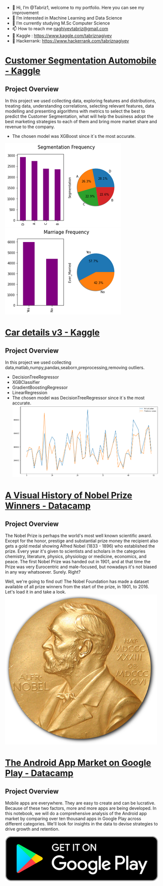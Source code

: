 - 👋 Hi, I’m @Tabriz1, welcome to my portfolio. Here you can see my improvement
- 👀 I’m interested in Machine Learning and Data Science
- 🌱 I’m currently studying M.Sc Computer Science 
- 📫 How to reach me naghiyevtabriz@gmail.com
- 📌 Kaggle : https://www.kaggle.com/tabriznagiyev
- 📌 Hackerrank: https://www.hackerrank.com/tabriznagiyev



# [Customer Segmentation Automobile - Kaggle](https://www.kaggle.com/code/tabriznagiyev/customer-segmentation-automobile)
## Project Overview
In this project we used collecting data, exploring features and distributions, treating data, understanding correlations, selecting relevant features, data modelling and presenting algorithms with metrics to select the best to predict the Customer Segmentation, what will help the business adopt the best marketing strategies to each of them and bring more market share and revenue to the company. 

* The chosen model was XGBoost since it´s the most accurate.

![Segmentation Frequency](/images/SegmentationFrequency.png) ![Marriage](/images/Marriage.png) 

# [Car details v3 - Kaggle](https://www.kaggle.com/code/tabriznagiyev/car-details-v3)
## Project Overview
In this project we used collecting data,matlab,numpy,pandas,seaborn,preprocessing,removing outliers.
- DecisionTreeRegressor
- XGBClassifier
- GradientBoostingRegressor
- LinearRegression
- The chosen model was DecisionTreeRegressor since it´s the most accurate.
![Decision Tree Regression ](/images/DTR.png)

# [A Visual History of Nobel Prize Winners - Datacamp](https://app.datacamp.com/workspace/w/9b33b5af-164f-4744-9bac-4ccddcfcc28a)
## Project Overview
The Nobel Prize is perhaps the world's most well known scientific award. Except for the honor, prestige and substantial prize money the recipient also gets a gold medal showing Alfred Nobel (1833 - 1896) who established the prize. Every year it's given to scientists and scholars in the categories chemistry, literature, physics, physiology or medicine, economics, and peace. The first Nobel Prize was handed out in 1901, and at that time the Prize was very Eurocentric and male-focused, but nowadays it's not biased in any way whatsoever. Surely. Right?

Well, we're going to find out! The Nobel Foundation has made a dataset available of all prize winners from the start of the prize, in 1901, to 2016. Let's load it in and take a look.
![Nobel Prize](/images/nobel.png)




# [The Android App Market on Google Play - Datacamp](https://app.datacamp.com/workspace/w/839be540-29ac-46bb-90ee-17df3e0aef14)
## Project Overview
Mobile apps are everywhere. They are easy to create and can be lucrative. Because of these two factors, more and more apps are being developed. In this notebook, we will do a comprehensive analysis of the Android app market by comparing over ten thousand apps in Google Play across different categories. We'll look for insights in the data to devise strategies to drive growth and retention.

![Google Play](/images/google_play_store.webp)
